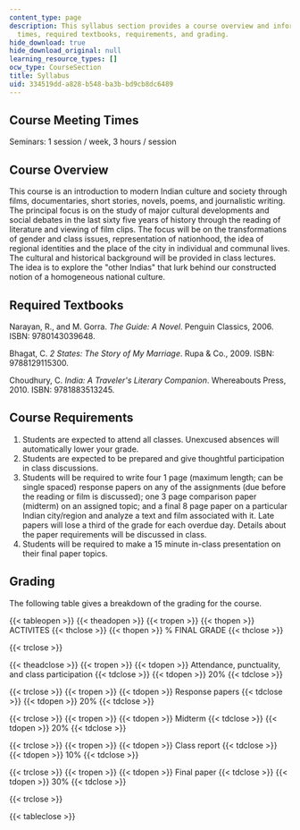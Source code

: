 ```yaml
---
content_type: page
description: This syllabus section provides a course overview and information on meeting
  times, required textbooks, requirements, and grading.
hide_download: true
hide_download_original: null
learning_resource_types: []
ocw_type: CourseSection
title: Syllabus
uid: 334519dd-a828-b548-ba3b-bd9cb8dc6489
---
```


Course Meeting Times
--------------------

Seminars: 1 session / week, 3 hours / session

Course Overview
---------------

This course is an introduction to modern Indian culture and society through films, documentaries, short stories, novels, poems, and journalistic writing. The principal focus is on the study of major cultural developments and social debates in the last sixty five years of history through the reading of literature and viewing of film clips. The focus will be on the transformations of gender and class issues, representation of nationhood, the idea of regional identities and the place of the city in individual and communal lives. The cultural and historical background will be provided in class lectures. The idea is to explore the "other Indias" that lurk behind our constructed notion of a homogeneous national culture.

Required Textbooks
------------------

Narayan, R., and M. Gorra. _The Guide: A Novel_. Penguin Classics, 2006. ISBN: 9780143039648.

Bhagat, C. _2 States: The Story of My Marriage_. Rupa & Co., 2009. ISBN: 9788129115300.

Choudhury, C. _India: A Traveler's Literary Companion_. Whereabouts Press, 2010. ISBN: 9781883513245.

Course Requirements
-------------------

1.  Students are expected to attend all classes. Unexcused absences will automatically lower your grade.
2.  Students are expected to be prepared and give thoughtful participation in class discussions.
3.  Students will be required to write four 1 page (maximum length; can be single spaced) response papers on any of the assignments (due before the reading or film is discussed); one 3 page comparison paper (midterm) on an assigned topic; and a final 8 page paper on a particular Indian city/region and analyze a text and film associated with it. Late papers will lose a third of the grade for each overdue day. Details about the paper requirements will be discussed in class.
4.  Students will be required to make a 15 minute in-class presentation on their final paper topics.

Grading
-------

The following table gives a breakdown of the grading for the course.

{{< tableopen >}}
{{< theadopen >}}
{{< tropen >}}
{{< thopen >}}
ACTIVITES
{{< thclose >}}
{{< thopen >}}
% FINAL GRADE
{{< thclose >}}

{{< trclose >}}

{{< theadclose >}}
{{< tropen >}}
{{< tdopen >}}
Attendance, punctuality, and class participation
{{< tdclose >}}
{{< tdopen >}}
20%
{{< tdclose >}}

{{< trclose >}}
{{< tropen >}}
{{< tdopen >}}
Response papers
{{< tdclose >}}
{{< tdopen >}}
20%
{{< tdclose >}}

{{< trclose >}}
{{< tropen >}}
{{< tdopen >}}
Midterm
{{< tdclose >}}
{{< tdopen >}}
20%
{{< tdclose >}}

{{< trclose >}}
{{< tropen >}}
{{< tdopen >}}
Class report
{{< tdclose >}}
{{< tdopen >}}
10%
{{< tdclose >}}

{{< trclose >}}
{{< tropen >}}
{{< tdopen >}}
Final paper
{{< tdclose >}}
{{< tdopen >}}
30%
{{< tdclose >}}

{{< trclose >}}

{{< tableclose >}}